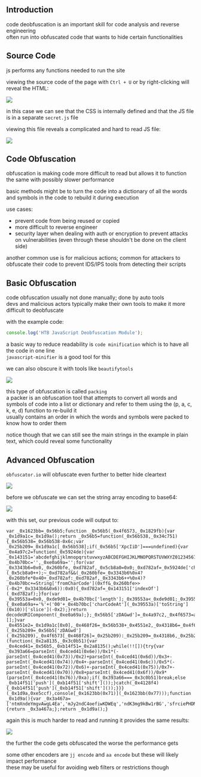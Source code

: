 
## Introduction 

code deobfuscation is an important skill for code analysis and reverse engineering   
often run into obfuscated code that wants to hide certain functionalities   

## Source Code

js performs any functions needed to run the site  

viewing the source code of the page with `Ctrl + U` or by right-clicking will reveal the HTML: 

![](Images/Pasted%20image%2020240122181935.png)

in this case we can see that the CSS is internally defined and that the JS file is in a separate `secret.js` file

viewing this file reveals a complicated and hard to read JS file: 

![](Images/Pasted%20image%2020240122182231.png)

## Code Obfuscation 

obfuscation is making code more difficult to read but allows it to function the same with possibly slower performance 

basic methods might be to turn the code into a dictionary of all the words and symbols in the code to rebuild it during execution  

use cases: 
- prevent code from being reused or copied 
- more difficult to reverse engineer 
- security layer when dealing with auth or encryption to prevent attacks on vulnerabilities (even through these shouldn't be done on the client side)

another common use is for malicious actions; common for attackers to obfuscate their code to prevent IDS/IPS tools from detecting their scripts 

## Basic Obfuscation 

code obfuscation usually not done manually; done by auto tools  
devs and malicious actors typically make their own tools to make it more difficult to deobfuscate 

with the example code: 

```javascript
console.log('HTB JavaScript Deobfuscation Module');
```

a basic way to reduce readability is `code minification` which is to have all the code in one line  
`javascript-minifier` is a good tool for this 

we can also obscure it with tools like `beautifytools`

![](Images/Pasted%20image%2020240123110815.png)

this type of obfuscation is called `packing`  
a packer is an obfuscation tool that attempts to convert all words and symbols of code into a list or dictionary and refer to them using the (p, a, c, k, e, d) function to re-build it   
usually contains an order in which the words and symbols were packed to know how to order them

notice though that we can still see the main strings in the example in plain text, which could reveal some functionality 

## Advanced Obfuscation

`obfuscator.io` will obfuscate even further to better hide cleartext 

![](Images/Pasted%20image%2020240123122105.png)

before we obfuscate we can set the string array encoding to base64: 

![](Images/Pasted%20image%2020240123122410.png)

with this set, our previous code will output to: 

```
var _0x1623bb=_0x56b5;function _0x56b5(_0x4f6573,_0x1829fb){var _0x1d9a1c=_0x1d9a();return _0x56b5=function(_0x56b538,_0x34c751){_0x56b538=_0x56b538-0x6c;var _0x25b209=_0x1d9a1c[_0x56b538];if(_0x56b5['XpcIiD']===undefined){var _0x4a97c2=function(_0x5924de){var _0x143151='abcdefghijklmnopqrstuvwxyzABCDEFGHIJKLMNOPQRSTUVWXYZ0123456789+/=';var _0x4b70bc='',_0xe0a69a='';for(var _0x3343b6=0x0,_0x260bfe,_0xd782af,_0x5cb8a0=0x0;_0xd782af=_0x5924de['charAt'](_0x5cb8a0++);~_0xd782af&&(_0x260bfe=_0x3343b6%0x4?_0x260bfe*0x40+_0xd782af:_0xd782af,_0x3343b6++%0x4)?_0x4b70bc+=String['fromCharCode'](0xff&_0x260bfe>>(-0x2*_0x3343b6&0x6)):0x0){_0xd782af=_0x143151['indexOf'](_0xd782af);}for(var _0x39553a=0x0,_0xde9d01=_0x4b70bc['length'];_0x39553a<_0xde9d01;_0x39553a++){_0xe0a69a+='%'+('00'+_0x4b70bc['charCodeAt'](_0x39553a)['toString'](0x10))['slice'](-0x2);}return decodeURIComponent(_0xe0a69a);};_0x56b5['zDAGwd']=_0x4a97c2,_0x4f6573=arguments,_0x56b5['XpcIiD']=!![];}var _0x4551e2=_0x1d9a1c[0x0],_0x468f26=_0x56b538+_0x4551e2,_0x4318b6=_0x4f6573[_0x468f26];return!_0x4318b6?(_0x25b209=_0x56b5['zDAGwd'](_0x25b209),_0x4f6573[_0x468f26]=_0x25b209):_0x25b209=_0x4318b6,_0x25b209;},_0x56b5(_0x4f6573,_0x1829fb);}(function(_0x2a8135,_0x3c0b51){var _0x4ced41=_0x56b5,_0xb14f51=_0x2a8135();while(!![]){try{var _0x393a66=parseInt(_0x4ced41(0x6e))/0x1*(-parseInt(_0x4ced41(0x73))/0x2)+parseInt(_0x4ced41(0x6d))/0x3+-parseInt(_0x4ced41(0x74))/0x4+-parseInt(_0x4ced41(0x6c))/0x5*(-parseInt(_0x4ced41(0x72))/0x6)+-parseInt(_0x4ced41(0x75))/0x7+-parseInt(_0x4ced41(0x70))/0x8+parseInt(_0x4ced41(0x6f))/0x9*(parseInt(_0x4ced41(0x76))/0xa);if(_0x393a66===_0x3c0b51)break;else _0xb14f51['push'](_0xb14f51['shift']());}catch(_0x4128f4){_0xb14f51['push'](_0xb14f51['shift']());}}}(_0x1d9a,0xe5ccf),console[_0x1623bb(0x71)](_0x1623bb(0x77)));function _0x1d9a(){var _0x3a467a=['ntmXndeYmgvAwgL4Ea','mJy2ndC4oefiwKDWEq','ndK3mg9kBw1rBG','sfrciePHDMfty3jPChqGrgvVyMz1C2nHDgLVBIbnB2r1Bgu','nZa1oty1v2Ptz1bl','mZi4nZiXn210BLnZCq','muHzAKvmvq','nJK3mJnJsej2te8','mta4mdG2odblz3r0BhC','Bg9N','nM5Awfzxwa','mJe3mti1oe9Is1rSCq'];_0x1d9a=function(){return _0x3a467a;};return _0x1d9a();}
```

again this is much harder to read and running it provides the same results: 

![](Images/Pasted%20image%2020240123122855.png)

the further the code gets obfuscated the worse the performance gets 

some other encoders are `jj encode` and `aa encode` but these will likely impact performance  
these may be useful for avoiding web filters or restrictions though

